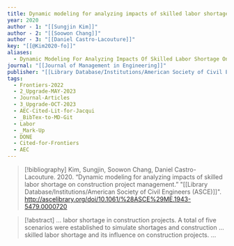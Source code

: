 ```yaml
---
title: Dynamic modeling for analyzing impacts of skilled labor shortage on construction project management
year: 2020
author - 1: "[[Sungjin Kim]]"
author - 2: "[[Soowon Chang]]"
author - 3: "[[Daniel Castro-Lacouture]]"
key: "[[@Kim2020-fo]]"
aliases:
  - Dynamic Modeling For Analyzing Impacts Of Skilled Labor Shortage On Construction Project Management
journal: "[[Journal of Management in Engineering]]"
publisher: "[[Library Database/Institutions/American Society of Civil Engineers (ASCE)]]"
tags:
  - Frontiers-2022
  - 2_Upgrade-MAY-2023
  - Journal-Articles
  - 3_Upgrade-OCT-2023
  - AEC-Cited-Lit-for-Jacqui
  - _BibTex-to-MD-Git
  - Labor
  - _Mark-Up
  - DONE
  - Cited-for-Frontiers
  - AEC
---
```


> [!bibliography]
> Kim, Sungjin, Soowon Chang, Daniel Castro-Lacouture. 2020. “Dynamic modeling for analyzing impacts of skilled labor shortage on construction project management.” "[[Library Database/Institutions/American Society of Civil Engineers (ASCE)]]". http://ascelibrary.org/doi/10.1061/%28ASCE%29ME.1943-5479.0000720

> [!abstract]
> … labor shortage in construction projects. A total of five scenarios were established to simulate shortages and construction … skilled labor shortage and its influence on construction projects. …